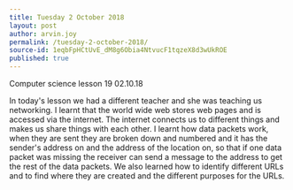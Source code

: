 ```yaml
---
title: Tuesday 2 October 2018
layout: post
author: arvin.joy
permalink: /tuesday-2-october-2018/
source-id: 1eqbFpHCtUvE_dM8g6Obia4NtvucF1tqzeX8d3wUkROE
published: true
---
```

Computer science lesson 19                                             02.10.18

In today's lesson we had a different teacher and she was teaching us networking. I learnt that the world wide web stores web pages and is accessed via the internet. The internet connects us to different things and makes us share things with each other. I learnt how data packets work, when they are sent they are broken down and numbered and it has the sender's address on and the address of the location on, so that if one data packet was missing the receiver can send a message to the address to get the rest of the data packets. We also learned how to identify different URLs and to find where they are created and the different purposes for the URLs.


